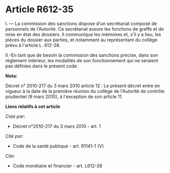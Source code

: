 # Article R612-35

I. ― La commission des sanctions dispose d'un secrétariat composé de personnels de l'Autorité. Ce secrétariat assure les
fonctions de greffe et de mise en état des dossiers. Il communique les mémoires et, s'il y a lieu, les pièces du dossier aux
parties, et notamment au représentant du collège prévu à l'article L. 612-38. 

II.-En tant que de besoin la commission des sanctions précise, dans son règlement intérieur, les modalités de son
fonctionnement qui ne seraient pas définies dans le présent code.

**Nota:**

Décret n° 2010-217 du 3 mars 2010 article 12 : Le présent décret entre en vigueur à la date de la première réunion du collège
de l'Autorité de contrôle prudentiel (9 mars 2010), à l'exception de son article 11.

**Liens relatifs à cet article**

_Créé par_:

  - Décret n°2010-217 du 3 mars 2010 - art. 1

_Cité par_:

  - Code de la santé publique - art. R1141-1 (V)

_Cite_:

  - Code monétaire et financier - art. L612-38
